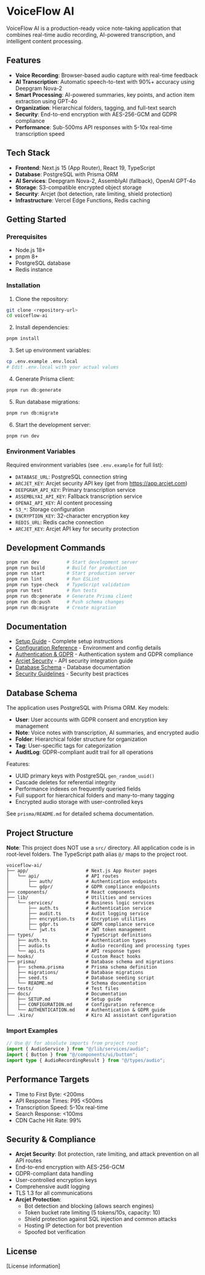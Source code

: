 # VoiceFlow AI

VoiceFlow AI is a production-ready voice note-taking application that combines real-time audio recording, AI-powered transcription, and intelligent content processing.

## Features

- **Voice Recording**: Browser-based audio capture with real-time feedback
- **AI Transcription**: Automatic speech-to-text with 90%+ accuracy using Deepgram Nova-2
- **Smart Processing**: AI-powered summaries, key points, and action item extraction using GPT-4o
- **Organization**: Hierarchical folders, tagging, and full-text search
- **Security**: End-to-end encryption with AES-256-GCM and GDPR compliance
- **Performance**: Sub-500ms API responses with 5-10x real-time transcription speed

## Tech Stack

- **Frontend**: Next.js 15 (App Router), React 19, TypeScript
- **Database**: PostgreSQL with Prisma ORM
- **AI Services**: Deepgram Nova-2, AssemblyAI (fallback), OpenAI GPT-4o
- **Storage**: S3-compatible encrypted object storage
- **Security**: Arcjet (bot detection, rate limiting, shield protection)
- **Infrastructure**: Vercel Edge Functions, Redis caching

## Getting Started

### Prerequisites

- Node.js 18+ 
- pnpm 8+
- PostgreSQL database
- Redis instance

### Installation

1. Clone the repository:
```bash
git clone <repository-url>
cd voiceflow-ai
```

2. Install dependencies:
```bash
pnpm install
```

3. Set up environment variables:
```bash
cp .env.example .env.local
# Edit .env.local with your actual values
```

4. Generate Prisma client:
```bash
pnpm run db:generate
```

5. Run database migrations:
```bash
pnpm run db:migrate
```

6. Start the development server:
```bash
pnpm run dev
```

### Environment Variables

Required environment variables (see `.env.example` for full list):

- `DATABASE_URL`: PostgreSQL connection string
- `ARCJET_KEY`: Arcjet security API key (get from https://app.arcjet.com)
- `DEEPGRAM_API_KEY`: Primary transcription service
- `ASSEMBLYAI_API_KEY`: Fallback transcription service
- `OPENAI_API_KEY`: AI content processing
- `S3_*`: Storage configuration
- `ENCRYPTION_KEY`: 32-character encryption key
- `REDIS_URL`: Redis cache connection
- `ARCJET_KEY`: Arcjet API key for security protection

## Development Commands

```bash
pnpm run dev          # Start development server
pnpm run build        # Build for production
pnpm run start        # Start production server
pnpm run lint         # Run ESLint
pnpm run type-check   # TypeScript validation
pnpm run test         # Run tests
pnpm run db:generate  # Generate Prisma client
pnpm run db:push      # Push schema changes
pnpm run db:migrate   # Create migration
```

## Documentation

- [Setup Guide](docs/SETUP.md) - Complete setup instructions
- [Configuration Reference](docs/CONFIGURATION.md) - Environment and config details
- [Authentication & GDPR](docs/AUTHENTICATION.md) - Authentication system and GDPR compliance
- [Arcjet Security](docs/ARCJET_SECURITY.md) - API security integration guide
- [Database Schema](prisma/README.md) - Database documentation
- [Security Guidelines](.kiro/steering/security.md) - Security best practices

## Database Schema

The application uses PostgreSQL with Prisma ORM. Key models:

- **User**: User accounts with GDPR consent and encryption key management
- **Note**: Voice notes with transcription, AI summaries, and encrypted audio
- **Folder**: Hierarchical folder structure for organization
- **Tag**: User-specific tags for categorization
- **AuditLog**: GDPR-compliant audit trail for all operations

Features:
- UUID primary keys with PostgreSQL `gen_random_uuid()`
- Cascade deletes for referential integrity
- Performance indexes on frequently queried fields
- Full support for hierarchical folders and many-to-many tagging
- Encrypted audio storage with user-controlled keys

See `prisma/README.md` for detailed schema documentation.

## Project Structure

**Note**: This project does NOT use a `src/` directory. All application code is in root-level folders. The TypeScript path alias `@/` maps to the project root.

```
voiceflow-ai/
├── app/                     # Next.js App Router pages
│   └── api/                 # API routes
│       ├── auth/            # Authentication endpoints
│       └── gdpr/            # GDPR compliance endpoints
├── components/              # React components
├── lib/                     # Utilities and services
│   └── services/            # Business logic services
│       ├── auth.ts          # Authentication service
│       ├── audit.ts         # Audit logging service
│       ├── encryption.ts    # Encryption utilities
│       ├── gdpr.ts          # GDPR compliance service
│       └── jwt.ts           # JWT token management
├── types/                   # TypeScript definitions
│   ├── auth.ts              # Authentication types
│   ├── audio.ts             # Audio recording and processing types
│   └── api.ts               # API response types
├── hooks/                   # Custom React hooks
├── prisma/                  # Database schema and migrations
│   ├── schema.prisma        # Prisma schema definition
│   ├── migrations/          # Database migrations
│   ├── seed.ts              # Database seeding script
│   └── README.md            # Schema documentation
├── tests/                   # Test files
├── docs/                    # Documentation
│   ├── SETUP.md             # Setup guide
│   ├── CONFIGURATION.md     # Configuration reference
│   └── AUTHENTICATION.md    # Authentication & GDPR guide
└── .kiro/                   # Kiro AI assistant configuration
```

### Import Examples

```typescript
// Use @/ for absolute imports from project root
import { AudioService } from "@/lib/services/audio";
import { Button } from "@/components/ui/button";
import type { AudioRecordingResult } from "@/types/audio";
```

## Performance Targets

- Time to First Byte: <200ms
- API Response Times: P95 <500ms
- Transcription Speed: 5-10x real-time
- Search Response: <100ms
- CDN Cache Hit Rate: 99%

## Security & Compliance

- **Arcjet Security**: Bot protection, rate limiting, and attack prevention on all API routes
- End-to-end encryption with AES-256-GCM
- GDPR-compliant data handling
- User-controlled encryption keys
- Comprehensive audit logging
- TLS 1.3 for all communications
- **Arcjet Protection**:
  - Bot detection and blocking (allows search engines)
  - Token bucket rate limiting (5 tokens/10s, capacity: 10)
  - Shield protection against SQL injection and common attacks
  - Hosting IP detection for bot prevention
  - Spoofed bot verification

## License

[License information]